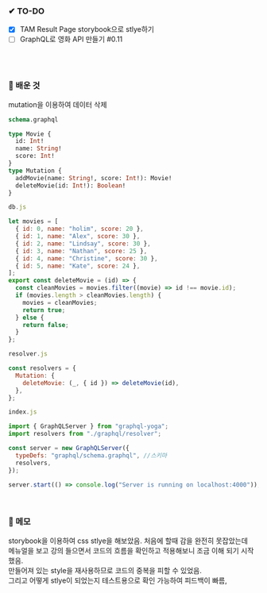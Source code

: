 ### ✔ TO-DO
- [x] TAM Result Page storybook으로 stlye하기
- [ ] GraphQL로 영화 API 만들기 #0.11 
<br />
<br />

### 💾 배운 것
mutation을 이용하여 데이터 삭제
```graphql
schema.graphql

type Movie {
  id: Int!
  name: String!
  score: Int!
}
type Mutation {
  addMovie(name: String!, score: Int!): Movie!
  deleteMovie(id: Int!): Boolean!
}
```
```javascript
db.js 

let movies = [
  { id: 0, name: "holim", score: 20 },
  { id: 1, name: "Alex", score: 30 },
  { id: 2, name: "Lindsay", score: 30 },
  { id: 3, name: "Nathan", score: 25 },
  { id: 4, name: "Christine", score: 30 },
  { id: 5, name: "Kate", score: 24 },
];
export const deleteMovie = (id) => {
  const cleanMovies = movies.filter((movie) => id !== movie.id);
  if (movies.length > cleanMovies.length) {
    movies = cleanMovies;
    return true;
  } else {
    return false;
  }
};

```
```javascript
resolver.js

const resolvers = {
  Mutation: {
    deleteMovie: (_, { id }) => deleteMovie(id),
  },
};
```
```javascript
index.js

import { GraphQLServer } from "graphql-yoga";
import resolvers from "./graphql/resolver";

const server = new GraphQLServer({
  typeDefs: "graphql/schema.graphql", //스키마
  resolvers,
});

server.start(() => console.log("Server is running on localhost:4000"));

```
<br />

### 📝 메모
storybook을 이용하여 css stlye을 해보았음. 처음에 할때 감을 완전히 못잡았는데 <br />
메뉴얼을 보고 강의 들으면서 코드의 흐름을 확인하고 적용해보니 조금 이해 되기 시작했음. <br /> 
만들어져 있는 style을 재사용하므로 코드의 중복을 피할 수 있었음. <br />
그리고 어떻게 stlye이 되었는지 테스트용으로 확인 가능하여 피드백이 빠름,
